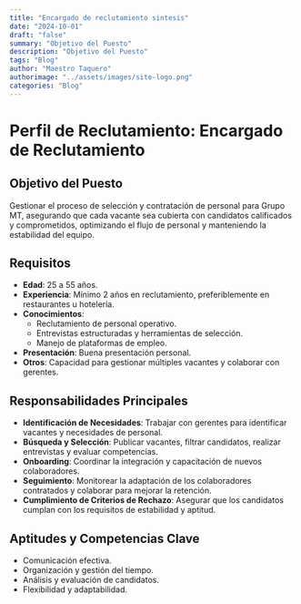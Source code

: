 ```yaml
---
title: "Encargado de reclutamiento sintesis"
date: "2024-10-01"
draft: "false"
summary: "Objetivo del Puesto"
description: "Objetivo del Puesto"
tags: "Blog"
author: "Maestro Taquero"
authorimage: "../assets/images/site-logo.png"
categories: "Blog"
---
```

# Perfil de Reclutamiento: Encargado de Reclutamiento

## Objetivo del Puesto
Gestionar el proceso de selección y contratación de personal para Grupo MT, asegurando que cada vacante sea cubierta con candidatos calificados y comprometidos, optimizando el flujo de personal y manteniendo la estabilidad del equipo.

## Requisitos

- **Edad**: 25 a 55 años.
- **Experiencia**: Mínimo 2 años en reclutamiento, preferiblemente en restaurantes u hotelería.
- **Conocimientos**: 
  - Reclutamiento de personal operativo.
  - Entrevistas estructuradas y herramientas de selección.
  - Manejo de plataformas de empleo.
- **Presentación**: Buena presentación personal.
- **Otros**: Capacidad para gestionar múltiples vacantes y colaborar con gerentes.

## Responsabilidades Principales

- **Identificación de Necesidades**: Trabajar con gerentes para identificar vacantes y necesidades de personal.
- **Búsqueda y Selección**: Publicar vacantes, filtrar candidatos, realizar entrevistas y evaluar competencias.
- **Onboarding**: Coordinar la integración y capacitación de nuevos colaboradores.
- **Seguimiento**: Monitorear la adaptación de los colaboradores contratados y colaborar para mejorar la retención.
- **Cumplimiento de Criterios de Rechazo**: Asegurar que los candidatos cumplan con los requisitos de estabilidad y aptitud.

## Aptitudes y Competencias Clave

- Comunicación efectiva.
- Organización y gestión del tiempo.
- Análisis y evaluación de candidatos.
- Flexibilidad y adaptabilidad.
